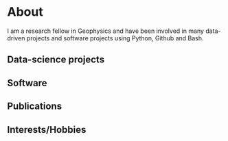 # About 

I am a research fellow in Geophysics and have been involved in many data-driven projects and software projects using Python, Github and Bash. 

## Data-science projects

## Software

## Publications

## Interests/Hobbies
